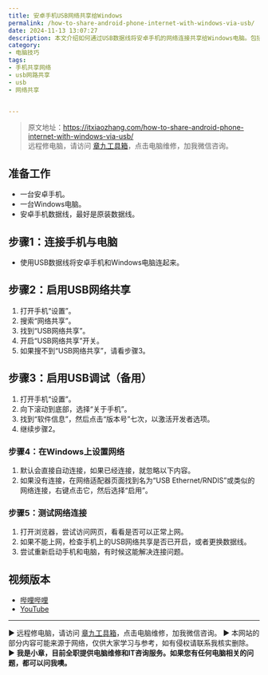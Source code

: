 ```yaml
---
title: 安卓手机USB网络共享给Windows
permalink: /how-to-share-android-phone-internet-with-windows-via-usb/
date: 2024-11-13 13:07:27
description: 本文介绍如何通过USB数据线将安卓手机的网络连接共享给Windows电脑。包括启用USB调试、开启USB网络共享、连接手机与电脑及设置Windows网络的详细步骤。
category:
- 电脑技巧
tags:
- 手机共享网络
- usb网路共享
- usb
- 网络共享


---
```


> 原文地址：<https://itxiaozhang.com/how-to-share-android-phone-internet-with-windows-via-usb/>  
> 远程修电脑，请访问 [章九工具箱](https://zhang9.com/)，点击电脑维修，加我微信咨询。 

## 准备工作

- 一台安卓手机。
- 一台Windows电脑。
- 安卓手机数据线，最好是原装数据线。

## 步骤1：连接手机与电脑

- 使用USB数据线将安卓手机和Windows电脑连起来。

## 步骤2：启用USB网络共享

1. 打开手机“设置”。
2. 搜索“网络共享”。
3. 找到“USB网络共享”。
4. 开启“USB网络共享”开关。
5. 如果搜不到“USB网络共享”，请看步骤3。

## 步骤3：启用USB调试（备用）

1. 打开手机“设置”。
2. 向下滚动到底部，选择“关于手机”。
3. 找到“软件信息”，然后点击“版本号”七次，以激活开发者选项。
4. 继续步骤2。

### 步骤4：在Windows上设置网络

1. 默认会直接自动连接，如果已经连接，就忽略以下内容。
2. 如果没有连接，在网络适配器页面找到名为“USB Ethernet/RNDIS”或类似的网络连接，右键点击它，然后选择“启用”。

### 步骤5：测试网络连接

1. 打开浏览器，尝试访问网页，看看是否可以正常上网。
2. 如果不能上网，检查手机上的USB网络共享是否已开启，或者更换数据线。
3. 尝试重新启动手机和电脑，有时候这能解决连接问题。

## 视频版本

- [哔哩哔哩](https://www.bilibili.com/video/BV1fYUTY5ETQ)
- [YouTube](https://youtu.be/O-jCAiVwwaA?si=NJ8YupMfIHHNsCkD)

---
▶ 远程修电脑，请访问 [章九工具箱](https://zhang9.com/)，点击电脑维修，加我微信咨询。 
▶ 本网站的部分内容可能来源于网络，仅供大家学习与参考，如有侵权请联系我核实删除。  
▶ **我是小章，目前全职提供电脑维修和IT咨询服务。如果您有任何电脑相关的问题，都可以问我噢。**  
